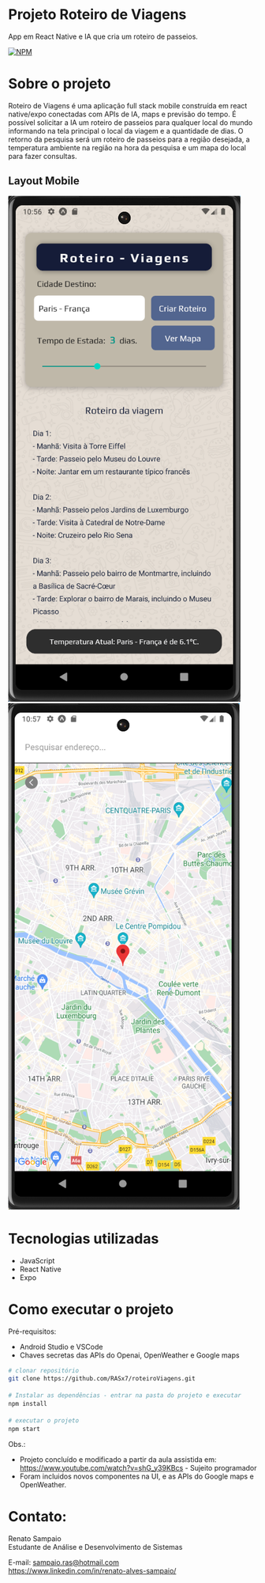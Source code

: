 # Projeto Roteiro de Viagens
App em React Native e IA que cria um roteiro de passeios.

[![NPM](https://img.shields.io/npm/l/react)](https://github.com/devsuperior/sds1-wmazoni/blob/master/LICENSE) 

# Sobre o projeto

Roteiro de Viagens é uma aplicação full stack mobile construída em react native/expo conectadas com APIs de IA, maps e previsão do tempo.
É possível solicitar a IA um roteiro de passeios para qualquer local do mundo informando na tela principal o local da viagem e a quantidade de dias.
O retorno da pesquisa será um roteiro de passeios para a região desejada, a temperatura ambiente na região na hora da pesquisa e um mapa do local para fazer consultas.

## Layout Mobile
![Mobile 1](https://github.com/RASx7/assets/blob/main/Roteiro01.PNG)![Mobile 2](https://github.com/RASx7/assets/blob/main/Roteiro02.PNG)

# Tecnologias utilizadas
- JavaScript 
- React Native
- Expo
  
# Como executar o projeto

Pré-requisitos: 

- Android Studio e VSCode
- Chaves secretas das APIs do Openai, OpenWeather e Google maps


```bash
# clonar repositório
git clone https://github.com/RASx7/roteiroViagens.git

# Instalar as dependências - entrar na pasta do projeto e executar
npm install

# executar o projeto
npm start

```

Obs.: 
- Projeto concluído e modificado a partir da aula assistida em:
https://www.youtube.com/watch?v=shG_y39KBcs - 
Sujeito programador
- Foram incluidos novos componentes na UI, e as APIs do Google maps e OpenWeather.

# Contato:

Renato Sampaio
<br/>
Estudante de Análise e Desenvolvimento de Sistemas

E-mail: sampaio.ras@hotmail.com
<br/>
https://www.linkedin.com/in/renato-alves-sampaio/

